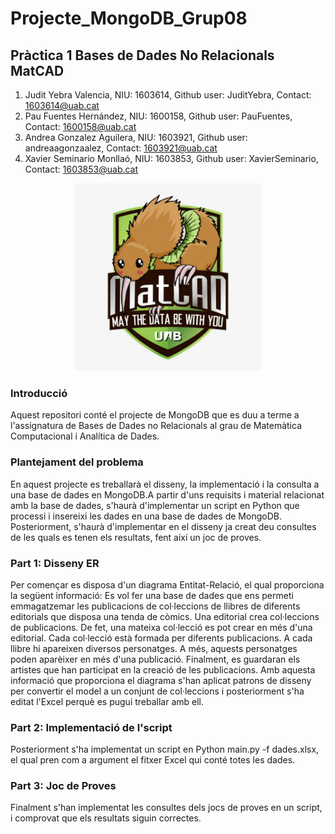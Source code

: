 # Projecte_MongoDB_Grup08
## Pràctica 1 Bases de Dades No Relacionals MatCAD
1. Judit Yebra Valencia, NIU: 1603614, Github user: JuditYebra, Contact: 1603614@uab.cat 
2. Pau Fuentes Hernández, NIU: 1600158, Github user: PauFuentes, Contact: 1600158@uab.cat 
3. Andrea Gonzalez Aguilera, NIU: 1603921, Github user: andreaagonzaalez, Contact: 1603921@uab.cat
4. Xavier Seminario Monllaó, NIU: 1603853, Github user: XavierSeminario, Contact: 1603853@uab.cat

<p align="center">
<img src="https://github.com/PauFuentes/Projecte_MongoDB_Grup08/blob/master/logo.jpg", widht="300", height="300">
</p>

### Introducció
Aquest repositori conté el projecte de MongoDB que es duu a terme a l'assignatura de Bases de Dades no Relacionals al grau de Matemàtica Computacional i Analítica de Dades.

### Plantejament del problema
En aquest projecte es treballarà el disseny, la implementació i la consulta a una base de dades en MongoDB.A partir d'uns requisits i material relacionat amb la base de dades, s'haurà d'implementar un script en Python que processi i insereixi les dades en una base de dades de MongoDB. Posteriorment, s'haurà d'implementar en el disseny ja creat deu consultes de les quals es tenen els resultats, fent així un joc de proves.

### Part 1: Disseny ER
Per començar es disposa d'un diagrama Entitat-Relació, el qual proporciona la següent informació:
Es vol fer una base de dades que ens permeti emmagatzemar les publicacions de col·leccions de llibres de diferents editorials que disposa una tenda de còmics.
Una editorial crea col·leccions de publicacions. De fet, una mateixa col·lecció es pot crear en més d'una editorial.
Cada col·lecció està formada per diferents publicacions. A cada llibre hi apareixen diversos personatges. A més, aquests personatges poden aparèixer en més d'una publicació.
Finalment, es guardaran els artistes que han participat en la creació de les publicacions.
Amb aquesta informació que proporciona el diagrama s'han aplicat patrons de disseny per convertir el model a un conjunt de col·leccions i posteriorment s'ha editat l'Excel perquè es pugui treballar amb ell.

### Part 2: Implementació de l'script
Posteriorment s'ha implementat un script en Python main.py -f dades.xlsx, el qual pren com a argument el fitxer Excel qui conté totes les dades.

### Part 3: Joc de Proves
Finalment s'han implementat les consultes dels jocs de proves en un script, i comprovat que els resultats siguin correctes.
